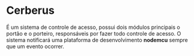 # Cerberus

É um sistema de controle de acesso, possui dois módulos principais o portão e o porteiro, responsáveis 
por fazer todo controle de acesso. O sistema notificará uma plataforma de desenvolvimento **nodemcu** sempre que um evento ocorrer.
